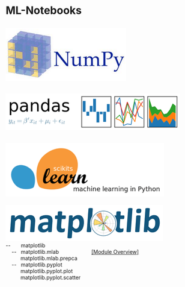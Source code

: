 # ML-Notebooks  
[![Image Alt Text](images/NumPy.png)](numpy)  
-------------------------------------------------------------------------------------------  
[![Image Alt Text](images/Pandas.png)](pandas)  
-------------------------------------------------------------------------------------------  
[![Image Alt Text](images/scikit-learn.png)](scikit-learn)  
-------------------------------------------------------------------------------------------  
[![Image Alt Text](images/Matplotlib.png)](matplotlib)  
--&nbsp;&nbsp;&nbsp;&nbsp;&nbsp;&nbsp;&nbsp;matplotlib  
&nbsp;&nbsp;&nbsp;&nbsp;--&nbsp;&nbsp;&nbsp;matplotlib.mlab&nbsp;&nbsp;&nbsp;&nbsp;&nbsp;&nbsp;&nbsp;&nbsp;&nbsp;&nbsp;&nbsp;&nbsp;&nbsp;&nbsp;&nbsp;&nbsp;&nbsp;&nbsp;&nbsp;&nbsp;&nbsp;&nbsp;[[Module Overview]](matplotlib/matplotlib101.ipynb)  
&nbsp;&nbsp;&nbsp;&nbsp;&nbsp;&nbsp;&nbsp;&nbsp;&nbsp;&nbsp;matplotlib.mlab.prepca  
&nbsp;&nbsp;&nbsp;&nbsp;--&nbsp;&nbsp;&nbsp;matplotlib.pyplot  
&nbsp;&nbsp;&nbsp;&nbsp;&nbsp;&nbsp;&nbsp;&nbsp;&nbsp;&nbsp;matplotlib.pyplot.plot  
&nbsp;&nbsp;&nbsp;&nbsp;&nbsp;&nbsp;&nbsp;&nbsp;&nbsp;&nbsp;matplotlib.pyplot.scatter  
